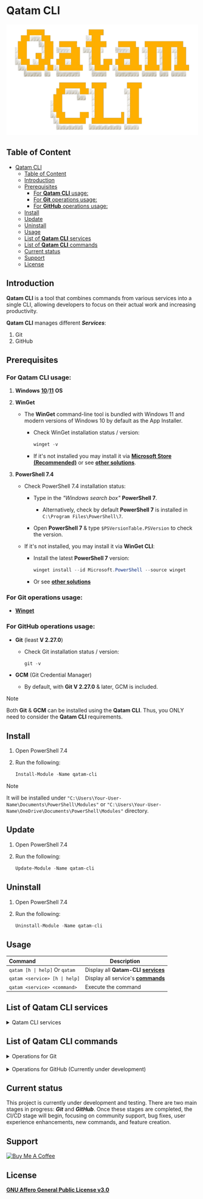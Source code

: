 # Qatam CLI

![Qatam CLI logo](./assets/qatam-cli-logo.png)

## Table of Content

- [Qatam CLI](#qatam-cli)
  - [Table of Content](#table-of-content)
  - [Introduction](#introduction)
  - [Prerequisites](#prerequisites)
    - [For **Qatam CLI** usage:](#for-qatam-cli-usage)
    - [For **Git** operations usage:](#for-git-operations-usage)
    - [For **GitHub** operations usage:](#for-github-operations-usage)
  - [Install](#install)
  - [Update](#update)
  - [Uninstall](#uninstall)
  - [Usage](#usage)
  - [List of **Qatam CLI** services](#list-of-qatam-cli-services)
  - [List of **Qatam CLI** commands](#list-of-qatam-cli-commands)
  - [Current status](#current-status)
  - [Support](#support)
  - [License](#license)

## Introduction

**Qatam CLI** is a tool that combines commands from various services into a single CLI, allowing developers to focus on their actual work and increasing productivity.

**Qatam CLI** manages different **_Services_**:

1. Git
2. GitHub

## Prerequisites

### For **Qatam CLI** usage:

1. **Windows** [**10**](https://www.microsoft.com/en-us/software-download/windows10)/[**11**](https://www.microsoft.com/en-us/software-download/windows11) **OS**

2. **WinGet**

   - The **WinGet** command-line tool is bundled with Windows 11 and modern versions of Windows 10 by default as the App Installer.

     - Check WinGet installation status / version:

       ```powershell
       winget -v
       ```

     - If it's not installed you may install it via [**Microsoft Store (Recommended)**](https://www.microsoft.com/p/app-installer/9nblggh4nns1) or see [**other solutions**](https://github.com/microsoft/winget-cli).

3. **PowerShell 7.4**

   - Check PowerShell 7.4 installation status:

     - Type in the _"Windows search box"_ **PowerShell 7**.

       - Alternatively, check by default **PowerShell 7** is installed in `C:\Program Files\PowerShell\7`.

     - Open **PowerShell 7** & type `$PSVersionTable.PSVersion` to check the version.

   - If it's not installed, you may install it via **WinGet CLI**:
     - Install the latest **PowerShell 7** version:
       ```powershell
       winget install --id Microsoft.PowerShell --source winget
       ```
     - Or see [**other solutions**](https://learn.microsoft.com/en-us/powershell/scripting/install/installing-powershell-on-windows?view=powershell-7.4)

### For **Git** operations usage:

- [**Winget**](#prerequisites)

### For **GitHub** operations usage:

- **Git** (least **V 2.27.0**)

  - Check Git installation status / version:

    ```powershell
    git -v
    ```

- **GCM** (Git Credential Manager)
  - By default, with **Git V 2.27.0** & later, GCM is included.

> [!NOTE]
> Both **Git** & **GCM** can be installed using the **Qatam CLI**. Thus, you ONLY need to consider the **Qatam CLI** requirements.

## Install

1. Open PowerShell 7.4
2. Run the following:

   ```powershell
   Install-Module -Name qatam-cli
   ```

> [!NOTE]
> It will be installed under `"C:\Users\Your-User-Name\Documents\PowerShell\Modules"` or `"C:\Users\Your-User-Name\OneDrive\Documents\PowerShell\Modules"` directory.

## Update

1. Open PowerShell 7.4
2. Run the following:

   ```powershell
   Update-Module -Name qatam-cli
   ```

## Uninstall

1. Open PowerShell 7.4
2. Run the following:

   ```powershell
   Uninstall-Module -Name qatam-cli
   ```

## Usage

| Command                        | Description                                                           |
| :----------------------------- | --------------------------------------------------------------------- |
| `qatam [h \| help]` Or `qatam` | Display all **Qatam-CLI** [**services**](#list-of-qatam-cli-services) |
| `qatam <service> [h \| help]`  | Display all service's [**commands**](#list-of-qatam-cli-commands)     |
| `qatam <service> <command>`    | Execute the command                                                   |

## List of **Qatam CLI** services

<details>
<summary>Qatam CLI services</summary>

| Command        | Description              |
| :------------- | ------------------------ |
| `g \| git`     | Manage Git operations    |
| `gh \| github` | Manage GitHub operations |

</details>

## List of **Qatam CLI** commands

<details>
<summary>Operations for Git</summary>

| Command            | Description          |
| :----------------- | -------------------- |
| `v \| version`     | Get Git version      |
| `upd \| update`    | Update Git           |
| `i \| install`     | Install Git          |
| `uni \| uninstall` | Uninstall Git        |
| `h \| help`        | Display Git commands |

</details>

<br>

<details>
<summary>Operations for GitHub (Currently under development)</summary>

| Command          | Description                                                  |
| :--------------- | ------------------------------------------------------------ |
| `c \| create`    | Create a remote GitHub repository                            |
| `rm \| remove`   | Delete a remote GitHub repository                            |
| `con \| connect` | Create a link between local Git & remote GitHub repositories |
| `h \| help`      | Display GitHub commands                                      |

</details>

## Current status

This project is currently under development and testing. There are two main stages in progress: **_Git_** and **_GitHub_**. Once these stages are completed, the CI/CD stage will begin, focusing on community support, bug fixes, user experience enhancements, new commands, and feature creation.

## Support

<a href="https://www.buymeacoffee.com/Qatam" target="_blank"><img src="https://cdn.buymeacoffee.com/buttons/v2/default-yellow.png" alt="Buy Me A Coffee" style="height: 60px !important;width: 217px !important;" ></a>

## License

[**GNU Affero General Public License v3.0**](https://github.com/AnasAlhwid/qatam-cli/blob/main/LICENSE)
